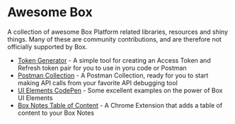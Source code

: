 # Awesome Box

A collection of awesome Box Platform related libraries, resources and shiny things. Many of these are community contributions, and are therefore not officially supported by Box.

* [Token Generator](https://box-token-generator.herokuapp.com/) - A simple tool for creating an Access Token and Refresh token pair for you to use in yoru code or Postman
* [Postman Collection](https://developer.box.com/docs/box-postman-collection) - A Postman Collection, ready for you to start making API calls from your favorite API debugging tool
* [UI Elements CodePen](https://codepen.io/box-platform/) - Some excellent examples on the power of Box UI Elements
* [Box Notes Table of Content](https://chrome.google.com/webstore/detail/box-notes-table-of-conten/cidpkmmdeladeicipbmfaccjmmpdpnaa) - A Chrome Extension that adds a table of content to your Box Notes



